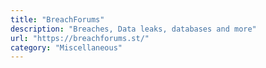 ```yaml
---
title: "BreachForums"
description: "Breaches, Data leaks, databases and more"
url: "https://breachforums.st/"
category: "Miscellaneous"
---
```

